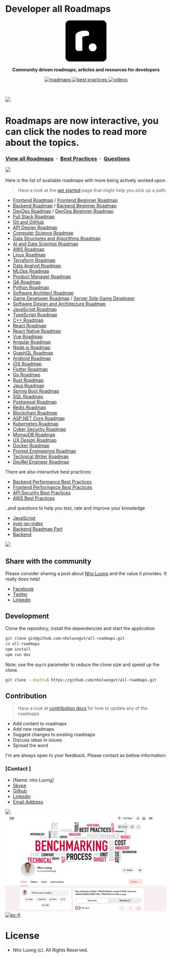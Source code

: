 # Developer all Roadmaps

<p align="center">
  <img src="public/images/brand.png" height="128">
  <p align="center"><b>Community driven roadmaps, articles and resources for developers</b><p>
  <p align="center">
    <a href="https://github.com/nholuongut/all-roadmaps">
    	<img src="https://img.shields.io/badge/%E2%9C%A8-Roadmaps%20-0a0a0a.svg?style=flat&colorA=0a0a0a" alt="roadmaps" />
    </a>
    <a href="https://github.com/nholuongut/all-roadmaps/blob/main/public/best-practices/aws.png">
    	<img src="https://img.shields.io/badge/%E2%9C%A8-Best%20Practices-0a0a0a.svg?style=flat&colorA=0a0a0a" alt="best practices" />
    </a>
    <a href="https://www.linkedin.com/in/nholuong/">
    	<img src="https://img.shields.io/badge/%E2%9C%A8-Questions-0a0a0a.svg?style=flat&colorA=0a0a0a" alt="videos" />
    </a>
  </p>
</p>

<br>

![](https://i.imgur.com/waxVImv.png)

# Roadmaps are now interactive, you can click the nodes to read more about the topics.

### [View all Roadmaps](https://github.com/nholuongut/all-roadmaps) &nbsp;&middot;&nbsp; [Best Practices](public/roadmaps) &nbsp;&middot;&nbsp; [Questions](https://www.linkedin.com/in/nholuong/)

![](https://i.imgur.com/waxVImv.png)

Here is the list of available roadmaps with more being actively worked upon.

> Have a look at the [get started](https://github.com/nholuongut/all-roadmaps) page that might help you pick up a path.

- [Frontend Roadmap](public/og-images/roadmaps/frontend.png) / [Frontend Beginner Roadmap](public/og-images/roadmaps/frontend.png)
- [Backend Roadmap](public/roadmaps/backend.png) / [Backend Beginner Roadmap](public/roadmaps/backend.png)
- [DevOps Roadmap](public/roadmaps/devops.png) / [DevOps Beginner Roadmap](public/roadmaps/devops.png)
- [Full Stack Roadmap](public/roadmaps/full-stack.png)
- [Git and GitHub](public/roadmaps/git-github.png)
- [API Design Roadmap](public/roadmaps/api-design.png)
- [Computer Science Roadmap](public/roadmaps/computer-science.png)
- [Data Structures and Algorithms Roadmap](public/og-images/roadmaps/datastructures-and-algorithms.png)
- [AI and Data Scientist Roadmap](public/og-images/roadmaps/ai-data-scientist.png)
- [AWS Roadmap](public/og-images/roadmaps/aws.png)
- [Linux Roadmap](public/og-images/roadmaps/linux.png)
- [Terraform Roadmap](public/og-images/roadmaps/terraform.png)
- [Data Analyst Roadmap](public/og-images/roadmaps/data-analyst.png)
- [MLOps Roadmap](public/og-images/roadmaps/mlops.png)
- [Product Manager Roadmap](public/roadmaps/product-manager.png)
- [QA Roadmap](public/roadmaps/qa.png)
- [Python Roadmap](public/roadmaps/python.png)
- [Software Architect Roadmap](public/roadmaps/software-architect.png)
- [Game Developer Roadmap](public/roadmaps/game-developer.png) / [Server Side Game Developer](public/og-images/roadmaps/server-side-game-developer.png)
- [Software Design and Architecture Roadmap](public/og-images/roadmaps/software-design-architecture.png)
- [JavaScript Roadmap](public/roadmaps/javascript.png)
- [TypeScript Roadmap](public/roadmaps/typescript.png)
- [C++ Roadmap](public/roadmaps/cpp.png)
- [React Roadmap](public/roadmaps/react.png)
- [React Native Roadmap](public/og-images/roadmaps/react-native.png)
- [Vue Roadmap](public/roadmaps/vue.png)
- [Angular Roadmap](public/roadmaps/angular.png)
- [Node.js Roadmap](public/roadmaps/nodejs.png)
- [GraphQL Roadmap](public/roadmaps/graphql.png)
- [Android Roadmap](public/roadmaps/android.png)
- [iOS Roadmap](public/roadmaps/ios.png)
- [Flutter Roadmap](public/roadmaps/flutter.png)
- [Go Roadmap](public/roadmaps//golang.png)
- [Rust Roadmap](public/roadmaps/rust.png)
- [Java Roadmap](public/roadmaps/java.png)
- [Spring Boot Roadmap](public/og-images/roadmaps/spring-boot.png)
- [SQL Roadmap](public/roadmaps//sql.png)
- [Postgresql Roadmap](public/pdfs/roadmaps/postgresql-dba.pdf)
- [Redis Roadmap](public/roadmaps/redis.png)
- [Blockchain Roadmap](public/roadmaps/blockchain.png)
- [ASP.NET Core Roadmap](public/roadmaps/aspnet-core.png)
- [Kubernetes Roadmap](public/roadmaps/kubernetes.png)
- [Cyber Security Roadmap](public/roadmaps/cyber-security.png)
- [MongoDB Roadmap](public/roadmaps/mongodb.png)
- [UX Design Roadmap](public/roadmaps/ux-design.png)
- [Docker Roadmap](public/roadmaps/docker.png)
- [Prompt Engineering Roadmap](public/pdfs/roadmaps/prompt-engineering.pdf)
- [Technical Writer Roadmap](public/roadmaps/technical-writer.png)
- [DevRel Engineer Roadmap](public/roadmaps/devrel.png)

There are also interactive best practices:

- [Backend Performance Best Practices](public/best-practices/backend-performance.png)
- [Frontend Performance Best Practices](public/best-practices/frontend-performance.png)
- [API Security Best Practices](public/best-practices/api-security.png)
- [AWS Best Practices](public/best-practices/aws.png)

..and questions to help you test, rate and improve your knowledge

- [JavaScript](public/guides/backend-languages/javascript-interest.png)
- [pypl-go-index](public/guides/backend-languages/pypl-go-index.png)
- [Backend Roadmap Part](public/guides/backend-languages/backend-roadmap-part.png)
- [Backend ](public/guides/backend-languages/back-vs-front.png)

![](https://i.imgur.com/waxVImv.png)

## Share with the community

Please consider sharing a post about [Nho Luong](https://www.linkedin.com/in/nholuong/) and the value it provides. It really does help!

- [Facebook](https://www.facebook.com/)
- [Twitter](https://x.com/home?lang=en)
- [Linkedin](https://www.linkedin.com/feed/)

## Development

Clone the repository, install the dependencies and start the application

```bash
git clone git@github.com:nholuongut/all-roadmaps.git
cd all-roadmaps
npm install
npm run dev
```

Note: use the `depth` parameter to reduce the clone size and speed up the clone.

```sh
git clone --depth=1 https://github.com/nholuongut/all-roadmaps.git
```

## Contribution

> Have a look at [contribution docs](./contributing.md) for how to update any of the roadmaps

- Add content to roadmaps
- Add new roadmaps
- Suggest changes to existing roadmaps
- Discuss ideas in issues
- Spread the word

I'm are always open to your feedback.  Please contact as bellow information:
### [Contact ]
* [Name: nho Luong]
* [Skype](luongutnho_skype)
* [Github](https://github.com/nholuongut/)
* [Linkedin](https://www.linkedin.com/in/nholuong/)
* [Email Address](luongutnho@hotmail.com)

![](https://i.imgur.com/waxVImv.png)
![](bitfield.png)
[![ko-fi](https://ko-fi.com/img/githubbutton_sm.svg)](https://ko-fi.com/nholuong)

# License
* Nho Luong (c). All Rights Reserved.
